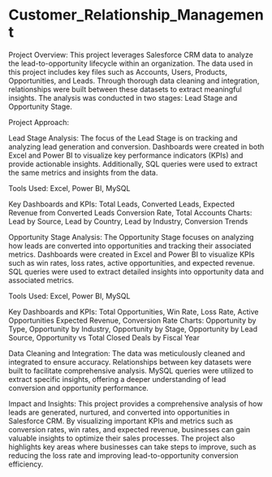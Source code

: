 # Customer_Relationship_Management
Project Overview:
This project leverages Salesforce CRM data to analyze the lead-to-opportunity lifecycle within an organization. The data used in this project includes key files such as Accounts, Users, Products, Opportunities, and Leads. Through thorough data cleaning and integration, relationships were built between these datasets to extract meaningful insights. The analysis was conducted in two stages: Lead Stage and Opportunity Stage.

Project Approach:

Lead Stage Analysis:
The focus of the Lead Stage is on tracking and analyzing lead generation and conversion. Dashboards were created in both Excel and Power BI to visualize key performance indicators (KPIs) and provide actionable insights. Additionally, SQL queries were used to extract the same metrics and insights from the data.

Tools Used: Excel, Power BI, MySQL

Key Dashboards and KPIs:
Total Leads, Converted Leads, Expected Revenue from Converted Leads
Conversion Rate, Total Accounts
Charts: Lead by Source, Lead by Country, Lead by Industry, Conversion Trends

Opportunity Stage Analysis:
The Opportunity Stage focuses on analyzing how leads are converted into opportunities and tracking their associated metrics. Dashboards were created in Excel and Power BI to visualize KPIs such as win rates, loss rates, active opportunities, and expected revenue. SQL queries were used to extract detailed insights into opportunity data and associated metrics.

Tools Used: Excel, Power BI, MySQL

Key Dashboards and KPIs:
Total Opportunities, Win Rate, Loss Rate, Active Opportunities
Expected Revenue, Conversion Rate
Charts: Opportunity by Type, Opportunity by Industry, Opportunity by Stage, Opportunity by Lead Source, Opportunity vs Total Closed Deals by Fiscal Year

Data Cleaning and Integration:
The data was meticulously cleaned and integrated to ensure accuracy. Relationships between key datasets were built to facilitate comprehensive analysis. MySQL queries were utilized to extract specific insights, offering a deeper understanding of lead conversion and opportunity performance.

Impact and Insights:
This project provides a comprehensive analysis of how leads are generated, nurtured, and converted into opportunities in Salesforce CRM. By visualizing important KPIs and metrics such as conversion rates, win rates, and expected revenue, businesses can gain valuable insights to optimize their sales processes. The project also highlights key areas where businesses can take steps to improve, such as reducing the loss rate and improving lead-to-opportunity conversion efficiency.
